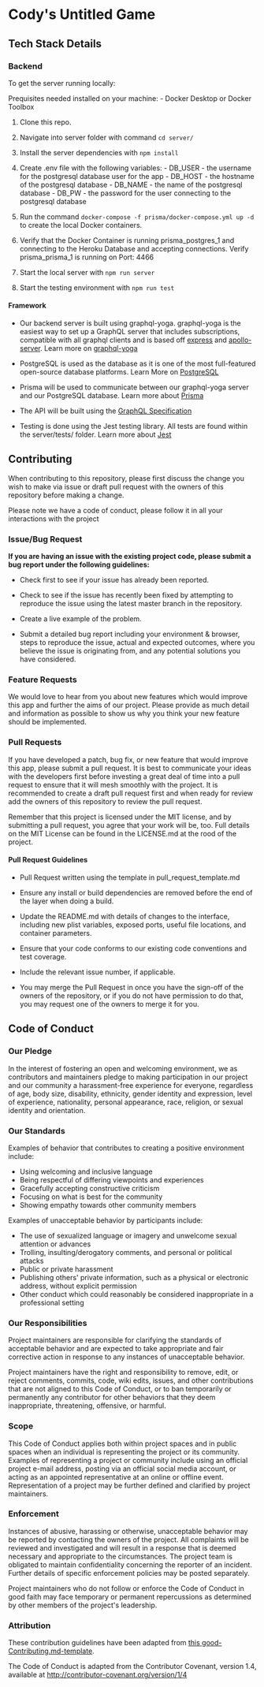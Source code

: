 # Cody's Untitled Game

## Tech Stack Details

### Backend

To get the server running locally:

  Prequisites needed installed on your machine:
    - Docker Desktop or Docker Toolbox

  1. Clone this repo.

  2. Navigate into server folder with command `cd server/`

  3. Install the server dependencies with `npm install`

  4. Create .env file with the following variables:
    - DB_USER - the username for the postgresql database user for the app
    - DB_HOST - the hostname of the postgresql database
    - DB_NAME - the name of the postgresql database
    - DB_PW - the password for the user connecting to the postgresql database

  5. Run the command `docker-compose -f prisma/docker-compose.yml up -d` to create the local Docker containers.

  6. Verify that the Docker Container is running prisma_postgres_1 and connecting to the Heroku Database and accepting connections. Verify prisma_prisma_1 is running on Port: 4466

  7. Start the local server with `npm run server`

  8. Start the testing environment with `npm run test`

#### Framework

- Our backend server is built using graphql-yoga. graphql-yoga is the easiest way to set up a GraphQL server that includes subscriptions, compatible with all graphql clients and is based off [express](https://github.com/expressjs/express) and [apollo-server](https://github.com/apollographql/apollo-server). Learn more on [graphql-yoga](https://github.com/prisma-labs/graphql-yoga)

- PostgreSQL is used as the database as it is one of the most full-featured open-source database platforms. Learn More on [PostgreSQL](https://www.postgresql.org)

- Prisma will be used to communicate between our graphql-yoga server and our PostgreSQL database. Learn more about [Prisma](https://www.prisma.io/docs/)

- The API will be built using the [GraphQL Specification](https://spec.graphql.org)

- Testing is done using the Jest testing library. All tests are found within the server/tests/ folder. Learn more about [Jest](https://github.com/facebook/jest)

## Contributing

When contributing to this repository, please first discuss the change you wish to make via issue or draft pull request with the owners of this repository before making a change.

Please note we have a code of conduct, please follow it in all your interactions with the project

### Issue/Bug Request

**If you are having an issue with the existing project code, please submit a bug report under the following guidelines:**

- Check first to see if your issue has already been reported.

- Check to see if the issue has recently been fixed by attempting to reproduce the issue using the latest master branch in the repository.

- Create a live example of the problem.

- Submit a detailed bug report including your environment & browser, steps to reproduce the issue, actual and expected outcomes, where you believe the issue is originating from, and any potential solutions you have considered.

### Feature Requests

We would love to hear from you about new features which would improve this app and further the aims of our project. Please provide as much detail and information as possible to show us why you think your new feature should be implemented.

### Pull Requests

If you have developed a patch, bug fix, or new feature that would improve this app, please submit a pull request. It is best to communicate your ideas with the developers first before investing a great deal of time into a pull request to ensure that it will mesh smoothly with the project. It is recommended to create a draft pull request first and when ready for review add the owners of this repository to review the pull request.

Remember that this project is licensed under the MIT license, and by submitting a pull request, you agree that your work will be, too. Full details on the MIT License can be found in the LICENSE.md at the rood of the project.

#### Pull Request Guidelines

- Pull Request written using the template in pull_request_template.md

- Ensure any install or build dependencies are removed before the end of the layer when doing a build.

- Update the README.md with details of changes to the interface, including new plist variables, exposed ports, useful file locations, and container parameters.

- Ensure that your code conforms to our existing code conventions and test coverage.

- Include the relevant issue number, if applicable.

- You may merge the Pull Request in once you have the sign-off of the owners of the repository, or if you do not have permission to do that, you may request one of the owners to merge it for you.

## Code of Conduct

### Our Pledge

In the interest of fostering an open and welcoming environment, we as
contributors and maintainers pledge to making participation in our project and
our community a harassment-free experience for everyone, regardless of age, body
size, disability, ethnicity, gender identity and expression, level of experience,
nationality, personal appearance, race, religion, or sexual identity and
orientation.

### Our Standards

Examples of behavior that contributes to creating a positive environment include:

- Using welcoming and inclusive language
- Being respectful of differing viewpoints and experiences
- Gracefully accepting constructive criticism
- Focusing on what is best for the community
- Showing empathy towards other community members

Examples of unacceptable behavior by participants include:

- The use of sexualized language or imagery and unwelcome sexual attention or
advances
- Trolling, insulting/derogatory comments, and personal or political attacks
- Public or private harassment
- Publishing others' private information, such as a physical or electronic
  address, without explicit permission
- Other conduct which could reasonably be considered inappropriate in a
  professional setting

### Our Responsibilities

Project maintainers are responsible for clarifying the standards of acceptable
behavior and are expected to take appropriate and fair corrective action in
response to any instances of unacceptable behavior.

Project maintainers have the right and responsibility to remove, edit, or
reject comments, commits, code, wiki edits, issues, and other contributions
that are not aligned to this Code of Conduct, or to ban temporarily or
permanently any contributor for other behaviors that they deem inappropriate,
threatening, offensive, or harmful.

### Scope

This Code of Conduct applies both within project spaces and in public spaces
when an individual is representing the project or its community. Examples of
representing a project or community include using an official project e-mail
address, posting via an official social media account, or acting as an appointed
representative at an online or offline event. Representation of a project may be
further defined and clarified by project maintainers.

### Enforcement

Instances of abusive, harassing or otherwise, unacceptable behavior may be
reported by contacting the owners of the project. All
complaints will be reviewed and investigated and will result in a response that
is deemed necessary and appropriate to the circumstances. The project team is
obligated to maintain confidentiality concerning the reporter of an incident.
Further details of specific enforcement policies may be posted separately.

Project maintainers who do not follow or enforce the Code of Conduct in good
faith may face temporary or permanent repercussions as determined by other
members of the project's leadership.

### Attribution

These contribution guidelines have been adapted from [this good-Contributing.md-template](https://gist.github.com/PurpleBooth/b24679402957c63ec426).

The Code of Conduct is adapted from the Contributor Covenant, version 1.4, available at http://contributor-covenant.org/version/1/4
